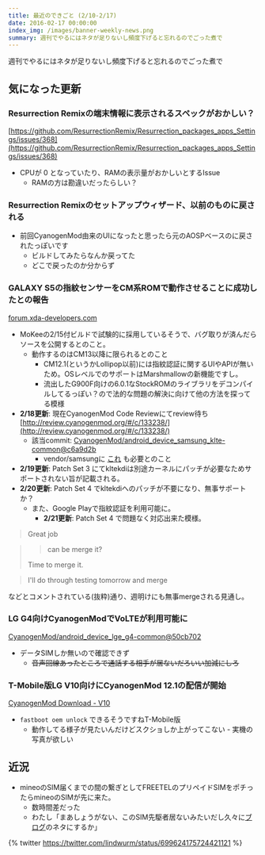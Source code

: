 ```yaml
---
title: 最近のできごと (2/10-2/17)
date: 2016-02-17 00:00:00
index_img: /images/banner-weekly-news.png
summary: 週刊でやるにはネタが足りないし頻度下げると忘れるのでごった煮で
---
```


週刊でやるにはネタが足りないし頻度下げると忘れるのでごった煮で

<!--more-->

## 気になった更新

### Resurrection Remixの端末情報に表示されるスペックがおかしい？

[https://github.com/ResurrectionRemix/Resurrection_packages_apps_Settings/issues/368](https://github.com/ResurrectionRemix/Resurrection_packages_apps_Settings/issues/368)

- CPUが 0 となっていたり、RAMの表示量がおかしいとするIssue
    - RAMの方は勘違いだったらしい？

### Resurrection Remixのセットアップウィザード、以前のものに戻される

- 前回CyanogenMod由来のUIになったと思ったら元のAOSPベースのに戻されたっぽいです
    - ビルドしてみたらなんか戻ってた
    - どこで戻ったのか分からず

### GALAXY S5の指紋センサーをCM系ROMで動作させることに成功したとの報告

[forum.xda-developers.com](http://forum.xda-developers.com/galaxy-s5/general/fingerprint-opensource-romcm-mokee-t3315196)

- MoKeeの2/15付ビルドで試験的に採用しているそうで、バグ取りが済んだらソースを公開するとのこと。
    - 動作するのはCM13以降に限られるとのこと
        - CM12.1(というかLollipop以前)には指紋認証に関するUIやAPIが無いため。OSレベルでのサポートはMarshmallowの新機能ですし。
        - 流出したG900F向けの6.0.1なStockROMのライブラリをデコンパイルしてるっぽい？ので法的な問題の解決に向けて他の方法を探ってる模様
- **2/18更新**: 現在CyanogenMod Code Reviewにてreview待ち  [http://review.cyanogenmod.org/#/c/133238/](http://review.cyanogenmod.org/#/c/133238/)
    - 該当commit: [CyanogenMod/android_device_samsung_klte-common@c6a9d2b](https://github.com/CyanogenMod/android_device_samsung_klte-common/commit/c6a9d2bb8dd3d9960cd82394fb7ac315c0710f59)
        - vendor/samsungに [これ](https://github.com/TheMuppets/proprietary_vendor_samsung/pull/727) も必要とのこと
- **2/19更新**: Patch Set 3 にてkltekdiは別途カーネルにパッチが必要なためサポートされない旨が記載される。
- **2/20更新**: Patch Set 4 でkltekdiへのパッチが不要になり、無事サポートか？
    - また、Google Playで指紋認証を利用可能に。
        - **2/21更新**: Patch Set 4 で問題なく対応出来た模様。

> Great job

> > can be merge it?
> 
> Time to merge it.

> I'll do through testing tomorrow and merge

などとコメントされている(抜粋)通り、週明けにも無事mergeされる見通し。

### LG G4向けCyanogenModでVoLTEが利用可能に

[CyanogenMod/android_device_lge_g4-common@50cb702](https://github.com/CyanogenMod/android_device_lge_g4-common/commit/50cb7026bf2fc220e34e9dfb0c8eb86d90fb240e)

- データSIMしか無いので確認できず
    - <del>音声回線あったところで通話する相手が居ないだろいい加減にしろ</del>

### T-Mobile版LG V10向けにCyanogenMod 12.1の配信が開始

[CyanogenMod Download - V10](https://download.cyanogenmod.org/?device=h901)

- `fastboot oem unlock` できるそうですねT-Mobile版
    - 動作してる様子が見たいんだけどスクショしか上がってこない
            - 実機の写真が欲しい

## 近況

- mineoのSIM届くまでの間の繋ぎとしてFREETELのプリペイドSIMをポチったらmineoのSIMが先に来た。
    - 数時間差だった
    - わたし「まあしょうがない、このSIM先駆者居ないみたいだし久々に[ブログ](http://blog.maud.io)のネタにするか」

{% twitter https://twitter.com/lindwurm/status/699624175724421121 %}